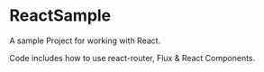 # ReactSample

A sample Project for working with React. 

Code includes how to use react-router, Flux & React Components.
